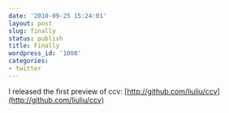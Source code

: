 ```yaml
---
date: '2010-09-25 15:24:01'
layout: post
slug: finally
status: publish
title: Finally
wordpress_id: '1008'
categories:
- twitter
---
```


I released the first preview of ccv: [http://github.com/liuliu/ccv](http://github.com/liuliu/ccv)
